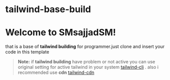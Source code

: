 # tailwind-base-build
# Welcome to SMsajjadSM!

that is a base of **tailwind building** for programmer.just clone and insert your code in this template

> **Note:** if **tailwind building** have problem or not active you can use original setting for active tailwind in your system [tailwind-cli](https://tailwindcss.com/docs/installation) . also i recommended use **cdn** [tailwind-cdn](https://tailwindcss.com/docs/installation/play-cdn)

